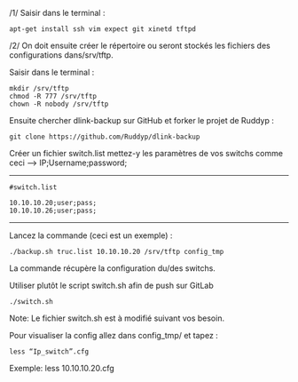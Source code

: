 /1/ Saisir dans le terminal :

    apt-get install ssh vim expect git xinetd tftpd

/2/ On doit ensuite créer le répertoire ou seront stockés les fichiers des
  configurations dans/srv/tftp.

 Saisir dans le terminal :

    mkdir /srv/tftp
    chmod -R 777 /srv/tftp
    chown -R nobody /srv/tftp

Ensuite chercher dlink-backup sur GitHub et forker le projet de Ruddyp :

    git clone https://github.com/Ruddyp/dlink-backup

Créer un fichier switch.list mettez-y les paramètres de vos switchs comme
ceci --> IP;Username;password;
_______________________________________________________________________________

    #switch.list

    10.10.10.20;user;pass;
    10.10.10.26;user;pass;
_______________________________________________________________________________

Lancez la commande (ceci est un exemple) :

    ./backup.sh truc.list 10.10.10.20 /srv/tftp config_tmp
La commande récupère la configuration du/des switchs.

Utiliser plutôt le script switch.sh afin de push sur GitLab 

    ./switch.sh

Note: Le fichier switch.sh est à modifié suivant vos besoin.

Pour visualiser la config allez dans config_tmp/ et tapez :

    less “Ip_switch”.cfg

Exemple: 
    less 10.10.10.20.cfg
